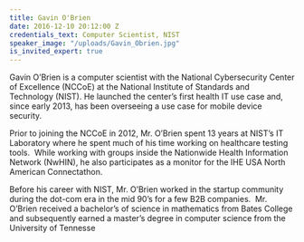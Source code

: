 ```yaml
---
title: Gavin O'Brien
date: 2016-12-10 20:12:00 Z
credentials_text: Computer Scientist, NIST
speaker_image: "/uploads/Gavin_Obrien.jpg"
is_invited_expert: true
---
```


Gavin O’Brien is a computer scientist with the National Cybersecurity Center of Excellence (NCCoE) at the National Institute of Standards and Technology (NIST). He launched the center’s first health IT use case and, since early 2013, has been overseeing a use case for mobile device security.

Prior to joining the NCCoE in 2012, Mr. O’Brien spent 13 years at NIST’s IT Laboratory where he spent much of his time working on healthcare testing tools.  While working with groups inside the Nationwide Health Information Network (NwHIN), he also participates as a monitor for the IHE USA North American Connectathon.

Before his career with NIST, Mr. O’Brien worked in the startup community during the dot-com era in the mid 90’s for a few B2B companies.  Mr. O’Brien received a bachelor’s of science in mathematics from Bates College and subsequently earned a master’s degree in computer science from the University of Tennesse